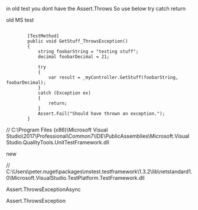 
in old test you dont have the Assert.Throws
So use below try catch return

old MS test
```

        [TestMethod]
        public void GetStuff_ThrowsException()
        {
            string foobarString = "testing stuff";
            decimal foobarDecimal = 21;

            try
            {
                var result = _myController.GetStuff(foobarString, foobarDecimal);               
            }
            catch (Exception ex)
            {
                return;
            }
            Assert.Fail("Should have thrown an exception.");
        }
```


// C:\Program Files (x86)\Microsoft Visual
Studio\2017\Professional\Common7\IDE\PublicAssemblies\Microsoft.VisualStudio.QualityTools.UnitTestFramework.dll


new

//
C:\Users\peter\.nuget\packages\mstest.testframework\1.3.2\lib\netstandard1.0\Microsoft.VisualStudio.TestPlatform.TestFramework.dll

Assert.ThrowsExceptionAsync

Assert.ThrowsException
